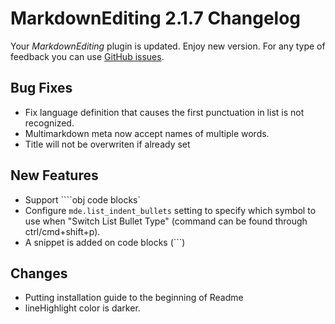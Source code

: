 # MarkdownEditing 2.1.7 Changelog

Your _MarkdownEditing_ plugin is updated. Enjoy new version. For any type of
feedback you can use [GitHub issues][issues].

## Bug Fixes

* Fix language definition that causes the first punctuation in list is not recognized.
* Multimarkdown meta now accept names of multiple words.
* Title will not be overwriten if already set

## New Features

* Support ````obj code blocks`
* Configure `mde.list_indent_bullets` setting to specify which symbol to use when "Switch List Bullet Type" (command can be found through ctrl/cmd+shift+p).
* A snippet is added on code blocks (```)

## Changes

* Putting installation guide to the beginning of Readme
* lineHighlight color is darker.

[issues]: https://github.com/SublimeText-Markdown/MarkdownEditing/issues
